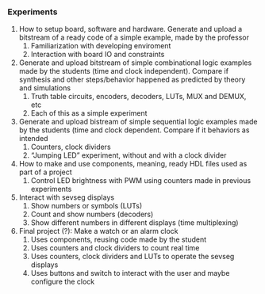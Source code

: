 ### Experiments

1. How to setup board, software and hardware. Generate and upload a bitstream of a ready code of a simple example, made by the professor
    1. Familiarization with developing enviroment
    2. Interaction with board IO and constraints
2. Generate and upload bitstream of simple combinational logic examples made by the students (time and clock independent). Compare if synthesis and other steps/behavior happened as predicted by theory and simulations
    1. Truth table circuits, encoders, decoders, LUTs, MUX and DEMUX, etc
    2. Each of this as a simple experiment
3. Generate and upload bistream of simple sequential logic examples made by the students (time and clock dependent. Compare if it behaviors as intended
    1. Counters, clock dividers
    2. “Jumping LED” experiment, without and with a clock divider
4. How to make and use components, meaning, ready HDL files used as part of a project
    1. Control LED brightness with PWM using counters made in previous experiments
5. Interact with sevseg displays
    1. Show numbers or symbols (LUTs)
    2. Count and show numbers (decoders)
    3. Show different numbers in different displays (time multiplexing)
6. Final project (?): Make a watch or an alarm clock
    1. Uses components, reusing code made by the student
    2. Uses counters and clock dividers to count real time
    3. Uses counters, clock dividers and LUTs to operate the sevseg displays
    4. Uses buttons and switch to interact with the user and maybe configure the clock
